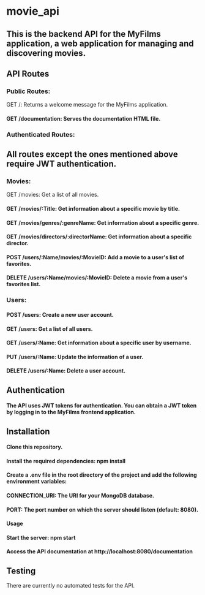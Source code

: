 # movie_api

## This is the backend API for the MyFilms application, a web application for managing and discovering movies.


## API Routes
### Public Routes:

GET /: Returns a welcome message for the MyFilms application.
#### GET /documentation: Serves the documentation HTML file.

### Authenticated Routes:

## All routes except the ones mentioned above require JWT authentication.
### Movies:

GET /movies: Get a list of all movies.
#### GET /movies/:Title: Get information about a specific movie by title.
#### GET /movies/genres/:genreName: Get information about a specific genre.
#### GET /movies/directors/:directorName: Get information about a specific director.
#### POST /users/:Name/movies/:MovieID: Add a movie to a user's list of favorites.
#### DELETE /users/:Name/movies/:MovieID: Delete a movie from a user's favorites list.

### Users:

#### POST /users: Create a new user account.
#### GET /users: Get a list of all users.
#### GET /users/:Name: Get information about a specific user by username.
#### PUT /users/:Name: Update the information of a user.
#### DELETE /users/:Name: Delete a user account.

## Authentication
#### The API uses JWT tokens for authentication. You can obtain a JWT token by logging in to the MyFilms frontend application.

## Installation

#### Clone this repository.
#### Install the required dependencies: npm install
#### Create a .env file in the root directory of the project and add the following environment variables:
#### CONNECTION_URI: The URI for your MongoDB database.
#### PORT: The port number on which the server should listen (default: 8080).
#### Usage
#### Start the server: npm start
#### Access the API documentation at http://localhost:8080/documentation

## Testing

There are currently no automated tests for the API.